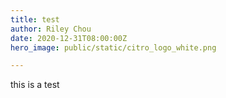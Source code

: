 ```yaml
---
title: test
author: Riley Chou
date: 2020-12-31T08:00:00Z
hero_image: public/static/citro_logo_white.png

---
```

this is a test